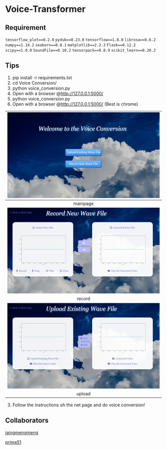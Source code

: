 # Voice-Transformer

## Requirement

`tensorflow_plot==0.2.0`
`pydub==0.23.0`
`tensorflow==1.8.0`
`librosa==0.6.2`
`numpy==1.14.2`
`seaborn==0.8.1`
`matplotlib==2.2.2`
`Flask==0.12.2`
`scipy==1.0.0`
`SoundFile==0.10.2`
`tensorpack==0.8.9`
`scikit_learn==0.20.2`

## Tips

1. pip install -r requirements.txt
2. cd Voice Conversion/
3. python voice_conversion.py
4. Open with a browser @http://127.0.0.1:5000/
5. python voice_conversion.py
6. Open with a browser @http://127.0.0.1:5000/ (Best is chrome)

|   ![mainpage.png](material/mainpage.png)    |
| :----: |
|  mainpage    |
|  ![record.png](material/record.png)     |
|   record   |
|    ![upload.png](material/upload.png)   |
|  upload   |

3. Follow the instructions oh the net page and do voice conversion!

## Collaborators

[jaingmengmeng](https://github.com/jaingmengmeng)

[prime51](https://github.com/prime51)